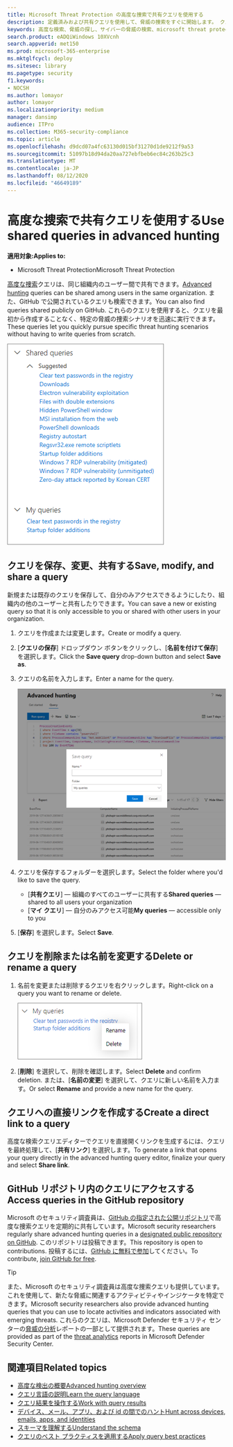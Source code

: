 ```yaml
---
title: Microsoft Threat Protection の高度な捜索で共有クエリを使用する
description: 定義済みおよび共有クエリを使用して、脅威の捜索をすぐに開始します。 クエリを公開または組織に共有します。
keywords: 高度な検索、脅威の探し、サイバーの脅威の検索、microsoft threat protection、microsoft 365、mtp、m365、search、query、テレメトリ、カスタム検出、スキーマ、kusto、github リポジトリ、マイクエリ、共有クエリ
search.product: eADQiWindows 10XVcnh
search.appverid: met150
ms.prod: microsoft-365-enterprise
ms.mktglfcycl: deploy
ms.sitesec: library
ms.pagetype: security
f1.keywords:
- NOCSH
ms.author: lomayor
author: lomayor
ms.localizationpriority: medium
manager: dansimp
audience: ITPro
ms.collection: M365-security-compliance
ms.topic: article
ms.openlocfilehash: d9dcd07a4fc63130d015bf31270d1de9212f9a53
ms.sourcegitcommit: 51097b18d94da20aa727ebfbeb6ec84c263b25c3
ms.translationtype: MT
ms.contentlocale: ja-JP
ms.lasthandoff: 08/12/2020
ms.locfileid: "46649189"
---
```

# <a name="use-shared-queries-in-advanced-hunting"></a><span data-ttu-id="6c1c4-105">高度な捜索で共有クエリを使用する</span><span class="sxs-lookup"><span data-stu-id="6c1c4-105">Use shared queries in advanced hunting</span></span>

<span data-ttu-id="6c1c4-106">**適用対象:**</span><span class="sxs-lookup"><span data-stu-id="6c1c4-106">**Applies to:**</span></span>
- <span data-ttu-id="6c1c4-107">Microsoft Threat Protection</span><span class="sxs-lookup"><span data-stu-id="6c1c4-107">Microsoft Threat Protection</span></span>



<span data-ttu-id="6c1c4-108">[高度な捜索](advanced-hunting-overview.md)クエリは、同じ組織内のユーザー間で共有できます。</span><span class="sxs-lookup"><span data-stu-id="6c1c4-108">[Advanced hunting](advanced-hunting-overview.md) queries can be shared among users in the same organization.</span></span> <span data-ttu-id="6c1c4-109">また、GitHub で公開されているクエリも検索できます。</span><span class="sxs-lookup"><span data-stu-id="6c1c4-109">You can also find queries shared publicly on GitHub.</span></span> <span data-ttu-id="6c1c4-110">これらのクエリを使用すると、クエリを最初から作成することなく、特定の脅威の捜索シナリオを迅速に実行できます。</span><span class="sxs-lookup"><span data-stu-id="6c1c4-110">These queries let you quickly pursue specific threat hunting scenarios without having to write queries from scratch.</span></span>

![共有クエリの画像](../../media/advanced-hunting-shared-queries.png)

## <a name="save-modify-and-share-a-query"></a><span data-ttu-id="6c1c4-112">クエリを保存、変更、共有する</span><span class="sxs-lookup"><span data-stu-id="6c1c4-112">Save, modify, and share a query</span></span>
<span data-ttu-id="6c1c4-113">新規または既存のクエリを保存して、自分のみアクセスできるようにしたり、組織内の他のユーザーと共有したりできます。</span><span class="sxs-lookup"><span data-stu-id="6c1c4-113">You can save a new or existing query so that it is only accessible to you or shared with other users in your organization.</span></span> 

1. <span data-ttu-id="6c1c4-114">クエリを作成または変更します。</span><span class="sxs-lookup"><span data-stu-id="6c1c4-114">Create or modify a query.</span></span> 

2. <span data-ttu-id="6c1c4-115">[**クエリの保存**] ドロップダウン ボタンをクリックし、[**名前を付けて保存**] を選択します。</span><span class="sxs-lookup"><span data-stu-id="6c1c4-115">Click the **Save query** drop-down button and select **Save as**.</span></span>
    
3. <span data-ttu-id="6c1c4-116">クエリの名前を入力します。</span><span class="sxs-lookup"><span data-stu-id="6c1c4-116">Enter a name for the query.</span></span> 

   ![クエリの保存の画像](../../media/advanced-hunting-save-query.png)

4. <span data-ttu-id="6c1c4-118">クエリを保存するフォルダーを選択します。</span><span class="sxs-lookup"><span data-stu-id="6c1c4-118">Select the folder where you'd like to save the query.</span></span>
    - <span data-ttu-id="6c1c4-119">[**共有クエリ**] — 組織のすべてのユーザーに共有する</span><span class="sxs-lookup"><span data-stu-id="6c1c4-119">**Shared queries** — shared to all users your organization</span></span>
    - <span data-ttu-id="6c1c4-120">[**マイ クエリ**] — 自分のみアクセス可能</span><span class="sxs-lookup"><span data-stu-id="6c1c4-120">**My queries** — accessible only to you</span></span>
    
5. <span data-ttu-id="6c1c4-121">[**保存**] を選択します。</span><span class="sxs-lookup"><span data-stu-id="6c1c4-121">Select **Save**.</span></span> 

## <a name="delete-or-rename-a-query"></a><span data-ttu-id="6c1c4-122">クエリを削除または名前を変更する</span><span class="sxs-lookup"><span data-stu-id="6c1c4-122">Delete or rename a query</span></span>
1. <span data-ttu-id="6c1c4-123">名前を変更または削除するクエリを右クリックします。</span><span class="sxs-lookup"><span data-stu-id="6c1c4-123">Right-click on a query you want to rename or delete.</span></span>

    ![削除するクエリの画像](../../media/advanced_hunting_delete_rename.png)

2. <span data-ttu-id="6c1c4-125">[**削除**] を選択して、削除を確認します。</span><span class="sxs-lookup"><span data-stu-id="6c1c4-125">Select **Delete** and confirm deletion.</span></span> <span data-ttu-id="6c1c4-126">または、[**名前の変更**] を選択して、クエリに新しい名前を入力ます。</span><span class="sxs-lookup"><span data-stu-id="6c1c4-126">Or select **Rename** and provide a new name for the query.</span></span>

## <a name="create-a-direct-link-to-a-query"></a><span data-ttu-id="6c1c4-127">クエリへの直接リンクを作成する</span><span class="sxs-lookup"><span data-stu-id="6c1c4-127">Create a direct link to a query</span></span>
<span data-ttu-id="6c1c4-128">高度な検索クエリエディターでクエリを直接開くリンクを生成するには、クエリを最終処理して、[**共有リンク**] を選択します。</span><span class="sxs-lookup"><span data-stu-id="6c1c4-128">To generate a link that opens your query directly in the advanced hunting query editor, finalize your query and select **Share link**.</span></span>

## <a name="access-queries-in-the-github-repository"></a><span data-ttu-id="6c1c4-129">GitHub リポジトリ内のクエリにアクセスする</span><span class="sxs-lookup"><span data-stu-id="6c1c4-129">Access queries in the GitHub repository</span></span>  
<span data-ttu-id="6c1c4-130">Microsoft のセキュリティ調査員は、[GitHub の指定された公開リポジトリ](https://aka.ms/hunting-queries)で高度な捜索クエリを定期的に共有しています。</span><span class="sxs-lookup"><span data-stu-id="6c1c4-130">Microsoft security researchers regularly share advanced hunting queries in a [designated public repository on GitHub](https://aka.ms/hunting-queries).</span></span> <span data-ttu-id="6c1c4-131">このリポジトリは投稿できます。</span><span class="sxs-lookup"><span data-stu-id="6c1c4-131">This repository is open to contributions.</span></span> <span data-ttu-id="6c1c4-132">投稿するには、[GitHub に無料で参加](https://github.com/)してください。</span><span class="sxs-lookup"><span data-stu-id="6c1c4-132">To contribute, [join GitHub for free](https://github.com/).</span></span>

>[!tip]
><span data-ttu-id="6c1c4-133">また、Microsoft のセキュリティ調査員は高度な捜索クエリも提供しています。これを使用して、新たな脅威に関連するアクティビティやインジケータを特定できます。</span><span class="sxs-lookup"><span data-stu-id="6c1c4-133">Microsoft security researchers also provide advanced hunting queries that you can use to locate activities and indicators associated with emerging threats.</span></span> <span data-ttu-id="6c1c4-134">これらのクエリは、Microsoft Defender セキュリティ センターの[脅威の分析](https://docs.microsoft.com/windows/security/threat-protection/microsoft-defender-atp/threat-analytics)レポートの一部として提供されます。</span><span class="sxs-lookup"><span data-stu-id="6c1c4-134">These queries are provided as part of the [threat analytics](https://docs.microsoft.com/windows/security/threat-protection/microsoft-defender-atp/threat-analytics) reports in Microsoft Defender Security Center.</span></span>

## <a name="related-topics"></a><span data-ttu-id="6c1c4-135">関連項目</span><span class="sxs-lookup"><span data-stu-id="6c1c4-135">Related topics</span></span>
- [<span data-ttu-id="6c1c4-136">高度な検出の概要</span><span class="sxs-lookup"><span data-stu-id="6c1c4-136">Advanced hunting overview</span></span>](advanced-hunting-overview.md)
- [<span data-ttu-id="6c1c4-137">クエリ言語の説明</span><span class="sxs-lookup"><span data-stu-id="6c1c4-137">Learn the query language</span></span>](advanced-hunting-query-language.md)
- [<span data-ttu-id="6c1c4-138">クエリ結果を操作する</span><span class="sxs-lookup"><span data-stu-id="6c1c4-138">Work with query results</span></span>](advanced-hunting-query-results.md)
- [<span data-ttu-id="6c1c4-139">デバイス、メール、アプリ、および id の間でのハント</span><span class="sxs-lookup"><span data-stu-id="6c1c4-139">Hunt across devices, emails, apps, and identities</span></span>](advanced-hunting-query-emails-devices.md)
- [<span data-ttu-id="6c1c4-140">スキーマを理解する</span><span class="sxs-lookup"><span data-stu-id="6c1c4-140">Understand the schema</span></span>](advanced-hunting-schema-tables.md)
- [<span data-ttu-id="6c1c4-141">クエリのベスト プラクティスを適用する</span><span class="sxs-lookup"><span data-stu-id="6c1c4-141">Apply query best practices</span></span>](advanced-hunting-best-practices.md)
